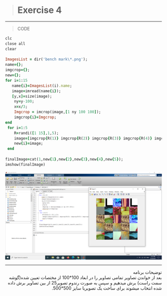 ># Exercise 4

***
>CODE

```ruby
clc
close all
clear

ImagesList = dir('bench mark\*.png');
name={};
imgcrop={};
new={};
for i=1:15
   name{i}=ImagesList(i).name;
   image=imread(name{i});
   [y,x]=size(image);
    ny=y-100;
    x=x/3;
    Imgcrop = imcrop(image,[1 ny 100 100]);
    imgcrop{i}=Imgcrop;
end
 for i=1:5
    R=randi([1 15],1,5);
    image=[imgcrop{R(1)} imgcrop{R(2)} imgcrop{R(3)} imgcrop{R(4)} imgcrop{R(5)}];
    new{i}=image;
 end

finalImage=cat(1,new{1},new{2},new{3},new{4},new{5});
imshow(finalImage)


```
![alt text](https://github.com/semnan-university-ai/image-processing-class/blob/main/excersiecs/faeze75/4/Screenshot%20(6).png)
***
<div dir="rtl">
توضیحات برنامه <br />
بعد از خواندن تصاویر  تمامی تصاویر را در ابعاد 100*100 از مختصات تعیین شده(گوشه سمت راست) برش میدهیم و سپس به صورت رندوم تصویر25 از بین تصاویر برش داده شده انتخاب میشوند برای ساخت یک تصویربا سایز 500*500.
</div>

